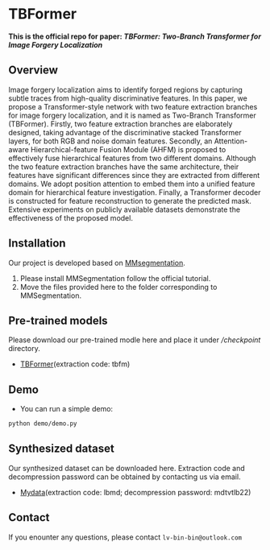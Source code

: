 # TBFormer

**This is the official repo for paper: *TBFormer: Two-Branch Transformer for Image Forgery Localization***

## Overview
Image forgery localization aims to identify forged regions by capturing subtle traces from high-quality discriminative features. 
In this paper, we propose a Transformer-style network with two feature extraction branches for image forgery localization, and it is named as Two-Branch Transformer (TBFormer). 
Firstly, two feature extraction branches are elaborately designed, taking advantage of the discriminative stacked Transformer layers, for both RGB and noise domain features. 
Secondly, an Attention-aware Hierarchical-feature Fusion Module (AHFM) is proposed to effectively fuse hierarchical features from two different domains. 
Although the two feature extraction branches have the same architecture, their features have significant differences since they are extracted from different domains. 
We adopt position attention to embed them into a unified feature domain for hierarchical feature investigation. 
Finally, a Transformer decoder is constructed for feature reconstruction to generate the predicted mask. 
Extensive experiments on publicly available datasets demonstrate the effectiveness of the proposed model.

## Installation 
Our project is developed based on [MMsegmentation](https://github.com/open-mmlab/mmsegmentation). 
1. Please install MMSegmentation follow the official tutorial.
2. Move the files provided here to the folder corresponding to MMSegmentation.

## Pre-trained models
Please download our pre-trained modle here and place it under */checkpoint* directory.
- [TBFormer](https://pan.baidu.com/s/1d4gFyF7d7vMuL1yBvF5XZQ)(extraction code: tbfm)

## Demo
- You can run a simple demo:
```bash
python demo/demo.py
```

## Synthesized dataset
Our synthesized dataset can be downloaded here. Extraction code and decompression password can be obtained by contacting us via email.
- [Mydata](https://pan.baidu.com/s/1CI_WL-BLbpdwS1sEp8FLbw)(extraction code: lbmd; decompression password: mdtvtlb22)

## Contact
If you enounter any questions, please contact `lv-bin-bin@outlook.com`



